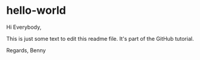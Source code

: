 # hello-world

Hi Everybody,

This is just some text to edit this readme file. It's part of the GitHub tutorial.

Regards,
Benny
